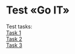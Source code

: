 # Test «Go IT»
Test tasks:\
[Task 1](https://botaniq.github.io/1_testGoIT/)\
[Task 2](https://botaniq.github.io/2_testGoIT/)\
[Task 3](https://botaniq.github.io/3_testGoIT/)
